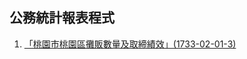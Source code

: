 ## 公務統計報表程式
1. [「桃園市桃園區攤販數量及取締績效」(1733-02-01-3)](https://tycgstat.github.io/RegisterStat/1733-02-01-3_%E6%A1%83%E5%9C%92%E5%B8%82%E6%A1%83%E5%9C%92%E5%8D%80%E6%94%A4%E8%B2%A9%E6%95%B8%E9%87%8F%E5%8F%8A%E5%8F%96%E7%B7%A0%E7%B8%BE%E6%95%88.xls)
